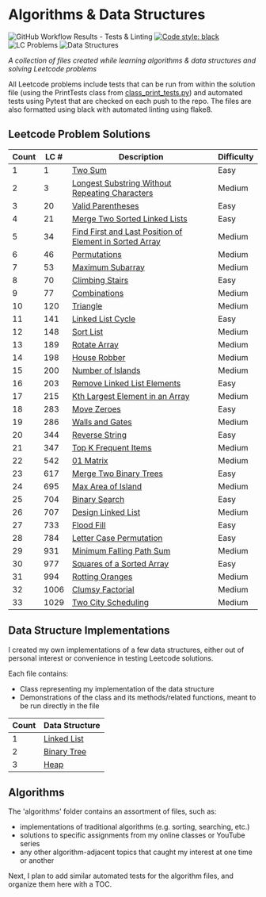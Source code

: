 # Algorithms & Data Structures

![GitHub Workflow Results - Tests & Linting](https://github.com/andrewt110216/algorithms-and-data-structures/actions/workflows/run_tests_linting.yml/badge.svg) [![Code style: black](https://img.shields.io/badge/code%20style-black-000000.svg)](https://github.com/psf/black) ![LC Problems](https://img.shields.io/badge/LC%20Problems-33-orange) ![Data Structures](https://img.shields.io/badge/Data%20Structures-3-blue)

<!-- # OF LC PROBLEMS IS HARD CODED IN THE BADGE. UPDATE AS NEEDED -->

<em>A collection of files created while learning algorithms & data structures and solving Leetcode problems</em>

All Leetcode problems include tests that can be run from within the solution file (using the PrintTests class from [class_print_tests.py](https://github.com/andrewt110216/algorithms-and-data-structures/blob/main/leetcode/class_print_tests.py)) and automated tests using Pytest that are checked on each push to the repo. The files are also formatted using black with automated linting using flake8.

## Leetcode Problem Solutions

| Count | LC # | Description | Difficulty |
| --- | --- | --- | --- |
| 1 | 1 | [Two Sum](https://github.com/andrewt110216/algorithms-and-data-structures/blob/main/leetcode/p0001_solution.py) | Easy |
| 2 | 3 | [Longest Substring Without Repeating Characters](https://github.com/andrewt110216/algorithms-and-data-structures/blob/main/leetcode/p0003_solution.py) | Medium |
| 3 | 20 | [Valid Parentheses](https://github.com/andrewt110216/algorithms-and-data-structures/blob/main/leetcode/p0020_solution.py) | Easy |
| 4 | 21 | [Merge Two Sorted Linked Lists](https://github.com/andrewt110216/algorithms-and-data-structures/blob/main/leetcode/p0021_solution.py) | Easy |
| 5 | 34 | [Find First and Last Position of Element in Sorted Array](https://github.com/andrewt110216/algorithms-and-data-structures/blob/main/leetcode/p0034_solution.py) | Medium |
| 6 | 46 | [Permutations](https://github.com/andrewt110216/algorithms-and-data-structures/blob/main/leetcode/p0046_solution.py) | Medium |
| 7 | 53 | [Maximum Subarray](https://github.com/andrewt110216/algorithms-and-data-structures/blob/main/leetcode/p0053_solution.py) | Medium |
| 8 | 70 | [Climbing Stairs](https://github.com/andrewt110216/algorithms-and-data-structures/blob/main/leetcode/p0070_solution.py) | Easy |
| 9 | 77 | [Combinations](https://github.com/andrewt110216/algorithms-and-data-structures/blob/main/leetcode/p0077_solution.py) | Medium |
| 10 | 120 | [Triangle](https://github.com/andrewt110216/algorithms-and-data-structures/blob/main/leetcode/p0120_solution.py) | Medium |
| 11 | 141 | [Linked List Cycle](https://github.com/andrewt110216/algorithms-and-data-structures/blob/main/leetcode/p0141_solution.py) | Easy |
| 12 | 148 | [Sort List](https://github.com/andrewt110216/algorithms-and-data-structures/blob/main/leetcode/p0148_solution.py) | Medium |
| 13 | 189 | [Rotate Array](https://github.com/andrewt110216/algorithms-and-data-structures/blob/main/leetcode/p0189_solution.py) | Medium |
| 14 | 198 | [House Robber](https://github.com/andrewt110216/algorithms-and-data-structures/blob/main/leetcode/p0198_solution.py) | Medium |
| 15 | 200 | [Number of Islands](https://github.com/andrewt110216/algorithms-and-data-structures/blob/main/leetcode/p0200_solution.py) | Medium |
| 16 | 203 | [Remove Linked List Elements](https://github.com/andrewt110216/algorithms-and-data-structures/blob/main/leetcode/p0203_solution.py) | Easy |
| 17 | 215 | [Kth Largest Element in an Array](https://github.com/andrewt110216/algorithms-and-data-structures/blob/main/leetcode/p0215_solution.py) | Medium |
| 18 | 283 | [Move Zeroes](https://github.com/andrewt110216/algorithms-and-data-structures/blob/main/leetcode/p0283_solution.py) | Easy |
| 19 | 286 | [Walls and Gates](https://github.com/andrewt110216/algorithms-and-data-structures/blob/main/leetcode/p0286_solution.py) | Medium |
| 20 | 344 | [Reverse String](https://github.com/andrewt110216/algorithms-and-data-structures/blob/main/leetcode/p0344_solution.py) | Easy |
| 21 | 347 | [Top K Frequent Items](https://github.com/andrewt110216/algorithms-and-data-structures/blob/main/leetcode/p0347_solution.py) | Medium |
| 22 | 542 | [01 Matrix](https://github.com/andrewt110216/algorithms-and-data-structures/blob/main/leetcode/p0542_solution.py) | Medium |
| 23 | 617 | [Merge Two Binary Trees](https://github.com/andrewt110216/algorithms-and-data-structures/blob/main/leetcode/p0617_solution.py) | Easy |
| 24 | 695 | [Max Area of Island](https://github.com/andrewt110216/algorithms-and-data-structures/blob/main/leetcode/p0695_solution.py) | Medium |
| 25 | 704 | [Binary Search](https://github.com/andrewt110216/algorithms-and-data-structures/blob/main/leetcode/p0704_solution.py) | Easy |
| 26 | 707 | [Design Linked List](https://github.com/andrewt110216/algorithms-and-data-structures/blob/main/leetcode/p0707_solution.py) | Medium |
| 27 | 733 | [Flood Fill](https://github.com/andrewt110216/algorithms-and-data-structures/blob/main/leetcode/p0733_solution.py) | Easy |
| 28 | 784 | [Letter Case Permutation](https://github.com/andrewt110216/algorithms-and-data-structures/blob/main/leetcode/p0784_solution.py) | Easy |
| 29 | 931 | [Minimum Falling Path Sum](https://github.com/andrewt110216/algorithms-and-data-structures/blob/main/leetcode/p0931_solution.py) | Medium |
| 30 | 977 | [Squares of a Sorted Array](https://github.com/andrewt110216/algorithms-and-data-structures/blob/main/leetcode/p0977_solution.py) | Easy |
| 31 | 994 | [Rotting Oranges](https://github.com/andrewt110216/algorithms-and-data-structures/blob/main/leetcode/p0994_solution.py) | Medium |
| 32 | 1006 | [Clumsy Factorial](https://github.com/andrewt110216/algorithms-and-data-structures/blob/main/leetcode/p1006_solution.py) | Medium |
| 33 | 1029 | [Two City Scheduling](https://github.com/andrewt110216/algorithms-and-data-structures/blob/main/leetcode/p1029_solution.py) | Medium |


## Data Structure Implementations

I created my own implementations of a few data structures, either out of personal interest or convenience in testing Leetcode solutions.

Each file contains:

- Class representing my implementation of the data structure
- Demonstrations of the class and its methods/related functions, meant to be run directly in the file

| Count | Data Structure |
| --- | --- |
| 1 | [Linked List](https://github.com/andrewt110216/algorithms-and-data-structures/blob/main/data_structures/linked_list.py) |
| 2 | [Binary Tree](https://github.com/andrewt110216/algorithms-and-data-structures/blob/main/data_structures/binary_tree.py) |
| 3 | [Heap](https://github.com/andrewt110216/algorithms-and-data-structures/blob/main/data_structures/heap.py) |

## Algorithms

The 'algorithms' folder contains an assortment of files, such as:

- implementations of traditional algorithms (e.g. sorting, searching, etc.)
- solutions to specific assignments from my online classes or YouTube series
- any other algorithm-adjacent topics that caught my interest at one time or another

Next, I plan to add similar automated tests for the algorithm files, and organize them here with a TOC.